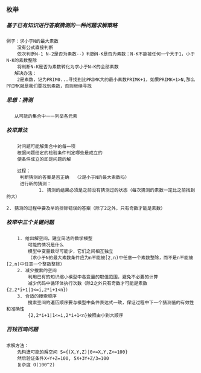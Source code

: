 ### 枚举
##### 基于已有知识进行答案猜测的一种问题求解策略  

    例子：求小于N的最大素数  
        没有公式直接判断  
        依次判断N-1 N-2是否为素数--》判断N-K是否为素数：N-K不能被任何一个大于1，小于N-K的素数整除  
        将判断N-K是否为素数转化为求小于N-K的全部素数  
       解决办法：  
        2是素数，记为PRIM0...寻找到比PRIMK大的最小素数PRIMK+1，如果PRIMK+1>N,那么PRIMK就是我们要找到素数，否则继续寻找  
##### 思想：猜测  
       从可能的集合中一一列举各元素  
##### 枚举算法  
        对问题可能解集合中的每一项  
        根据问题给定的检验条件判定哪些是成立的  
        使条件成立的即是问题的解  
        
        过程：
         判断猜测的答案是否正确  （2是小于N的最大素数吗）
         进行新的猜测：  
                1. 猜测的结果必须是之前没有猜测过的状态（每次猜测的素数一定比之前找到的大）  
                2. 猜测的过程中要及早的排除错误的答案（除了2之外，只有奇数才能是素数）
                
##### 枚举中三个关键问题  
        1. 给出解空间，建立简洁的数学模型  
            可能的情况是什么
            模型中变量数尽可能少，它们之间相互独立
            （求小于N的最大素数条件应为n不能被[2,n)中任意一个素数整除，而不是n不能被[2,n)中任意一个整数整除）
        2. 减少搜索的空间
            利用已有的知识缩小模型中各变量的取值范围，避免不必要的计算
            减少代码中循环体执行次数（除2之外只有奇数才可能是素数{2,2*i+1|1<=i,2*i+1<n}）
        3. 合适的搜索顺序
            搜索空间的遍历顺序要与模型中条件表达式一致，保证过程中下一个猜测值的有效性和准确性
            {2,2*i+1|1<=i,2*i+1<n}按照由小到大顺序
            
##### 百钱百鸡问题
    求解方法：
        先构造可能的解空间 S={(X,Y,Z)|0<=X,Y,Z<=100}
        然后验证条件X+Y+Z=100, 5X+3Y+Z/3=100
        复杂度 O(100^2) 
